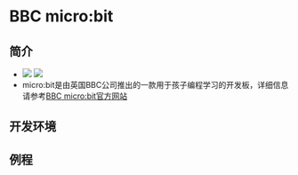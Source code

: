 # BBC micro:bit
## 简介
- ![](http://microbit.org/images/microbit-front.png)  ![](http://microbit.org/images/microbit-back.png)
- micro:bit是由英国BBC公司推出的一款用于孩子编程学习的开发板，详细信息请参考[BBC micro:bit官方网站](http://microbit.org/zh-CN/about/)

## 开发环境

## 例程
